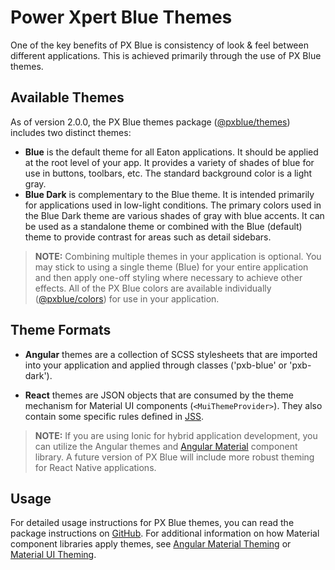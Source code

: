 # Power Xpert Blue Themes
One of the key benefits of PX Blue is consistency of look & feel between different applications. This is achieved primarily through the use of PX Blue themes.

## Available Themes
As of version 2.0.0, the PX Blue themes package ([@pxblue/themes](https://www.npmjs.com/package/@pxblue/themes)) includes two distinct themes:

- **Blue** is the default theme for all Eaton applications. It should be applied at the root level of your app. It provides a variety of shades of blue for use in buttons, toolbars, etc. The standard background color is a light gray.
- **Blue Dark** is complementary to the Blue theme. It is intended primarily for applications used in low-light conditions. The primary colors used in the Blue Dark theme are various shades of gray with blue accents. It can be used as a standalone theme or combined with the Blue (default) theme to provide contrast for areas such as detail sidebars. 

> **NOTE:** Combining multiple themes in your application is optional. You may stick to using a single theme (Blue) for your entire application and then apply one-off styling where necessary to achieve other effects. All of the PX Blue colors are available individually ([@pxblue/colors](https://www.npmjs.com/package/@pxblue/colors)) for use in your application.

<!-- {{ angular stackblitz=https://stackblitz.com/edit/pxblue-themes-angular?embed=1&file=src/app/app.component.ts&hideNavigation=1&view=preview }} -->
<!-- {{ react stackblitz=https://stackblitz.com/edit/pxblue-themes-react?embed=1&file=App.js&hideNavigation=1&view=preview }} -->

## Theme Formats
- **Angular** themes are a collection of SCSS stylesheets that are imported into your application and applied through classes ('pxb-blue' or 'pxb-dark').

- **React** themes are JSON objects that are consumed by the theme mechanism for Material UI components (```<MuiThemeProvider>```). They also contain some specific rules defined in [JSS](https://material-ui.com/customization/css-in-js/).

> **NOTE:** If you are using Ionic for hybrid application development, you can utilize the Angular themes and [Angular Material](https://material.angular.io/components/categories) component library. A future version of PX Blue will include more robust theming for React Native applications.

## Usage
For detailed usage instructions for PX Blue themes, you can read the package instructions on [GitHub](https://github.com/pxblue/themes#px-blue-themes-for-eaton-applications). For additional information on how Material component libraries apply themes, see [Angular Material Theming](https://material.angular.io/guide/theming) or [Material UI Theming](https://material-ui.com/customization/themes/).

